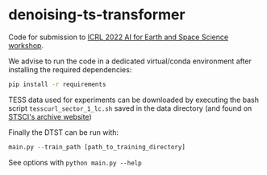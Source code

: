 # denoising-ts-transformer

Code for submission to [ICRL 2022 AI for Earth and Space Science workshop](https://ai4earthscience.github.io/iclr-2022-workshop/).

We advise to run the code in a dedicated virtual/conda environment after installing the required dependencies:

```bash
pip install -r requirements
```

TESS data used for experiments can be downloaded by executing the bash script ```tesscurl_sector_1_lc.sh``` saved in the data directory (and found on [STSCI's archive website](https://archive.stsci.edu/tess/bulk_downloads/bulk_downloads_ffi-tp-lc-dv.html))

Finally the DTST can be run with:
```python 
main.py --train_path [path_to_training_directory]
```
See options with ```python main.py --help```